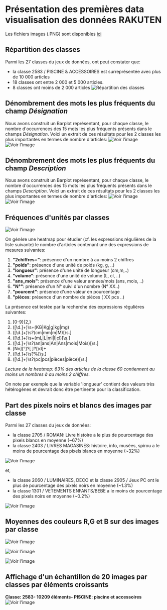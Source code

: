 # Présentation des premières data visualisation des données RAKUTEN

Les fichiers images (.PNG) sont disponibles [ici](https://github.com/JulienJ-44/rakuteam/tree/main/Pictures)

## Répartition des classes
Parmi les 27 classes du jeux de données, ont peut constater que:
* la classe 2583 / PISCINE & ACCESSOIRES est surreprésentée avec plus de 10 000 articles 
* 18 classes ont entre 2 000 et 5 000 articles.
* 8 classes ont moins de 2 000 articles
![Répartition des classes](https://github.com/JulienJ-44/rakuteam/blob/main/Pictures/Nb%20articles%20par%20classe.png)

## Dénombrement des mots les plus fréquents du champ *Désignation*
Nous avons construit un Barplot représentant, pour chaque classe, le nombre d'occurrences des 15 mots les plus fréquents présents dans le champs *Désignation*. 
Voici un extrait de ces résultats pour les 2 classes les plus importantes en termes de nombre d'articles:
![Voir l'image](https://github.com/JulienJ-44/rakuteam/blob/main/Pictures/Nb%20mot%20d%C3%A9signation%20classe%202583.png)
![Voir l'image](https://github.com/JulienJ-44/rakuteam/blob/main/Pictures/Nb%20mot%20d%C3%A9signation%20classe%201560.png)

## Dénombrement des mots les plus fréquents du champ *Description*
Nous avons construit un Barplot représentant, pour chaque classe, le nombre d'occurrences des 15 mots les plus fréquents présents dans le champs *Description*. 
Voici un extrait de ces résultats pour les 2 classes les plus importantes en termes de nombre d'articles:
![Voir l'image](https://github.com/JulienJ-44/rakuteam/blob/main/Pictures/Nb%20mot%20d%C3%A9scription%20classe%202583.png)
![Voir l'image](https://github.com/JulienJ-44/rakuteam/blob/main/Pictures/Nb%20mot%20d%C3%A9scription%20classe%201560.png)

## Fréquences d'unités par classes
![Voir l'image](https://github.com/JulienJ-44/rakuteam/blob/main/Pictures/Frequence_unites_par_classe.png)

On génère une heatmap pour étudier (cf. les expressions régulières de la liste suivante) le nombre d'articles contenant une des expressions de mesures suivantes:
1. **"2chiffres+"**: présence d'un nombre à au moins 2 chiffres
1. **"poids"**: présence d'une unité de poids (kg, g, ..)
1. **"longueur"**: présence d'une unité de longueur (cm,m,..)
1. **"volume"**: présence d'une unité de volume (L, cl, ..)
1. **"ans_mois"**: présence d'une valeur années/mois (ans, mois, ..)
1. **"N°"**: présence d'un N° suivi d'un nombre (N° XX..)
1. **"pourcent"**: présence d'une valeur en pourcentage
1. **"pièces**: présence d'un nombre de pièces ( XX pcs ..)

La présence est testée par la recherche des expressions régulières suivantes:
1. [0-9]{2,}
1. ([\d.]+)\s+(KG|Kg|g|kg|mg)
1. ([\d.]+)\s?(cm|mm|m|M)[\s.]
1. ([\d.]+)\s+(mL|L|ml|l|cl)[\s.]
1. ([\d.]+)\s?(an|ans|An|Ans|mois|Mois)[\s.]
1. [Nn][°]?[ ]?[\d]+
1. ([\d.]+)\s?%[\s.]
1. ([\d.]+)\s?(pc|pcs|pièces|pièce)[\s.]

*Lecture de la heatmap: 63% des articles de la classe 60 contiennent au moins un nombres à au moins 2 chiffres.*

On note par exemple que la variable 'longueur' contient des valeurs très hétérogènes et devrait donc être pertinente pour la classification.

## Part des pixels noirs et blancs des images par classe
Parmi les 27 classes du jeux de données:
* la classe 2705 / ROMAN: Livre histoire a le plus de pourcentage des pixels blancs en moyenne (~67%)
* la classe 2403 / LIVRES MAGASINES: histoire, info, musées, spirou a le moins de pourcentage des pixels blancs en moyenne (~32%)

![Voir l'image](https://github.com/JulienJ-44/rakuteam/blob/main/Pictures/Pourcentage%20des%20pixels%20blancs%20sur%20les%20images.png)

et,
* la classe 2060 / LUMINAIRES, DECO et la classe 2905 / Jeux PC ont le plus de pourcentage des pixels noirs en moyenne (~1.3%)
* la classe 1301 / VETEMENTS ENFANTS/BEBE a le moins de pourcentage des pixels noirs en moyenne (~0.2%)

![Voir l'image](https://github.com/JulienJ-44/rakuteam/blob/main/Pictures/Pourcentage%20des%20pixels%20noirs%20sur%20les%20images.png)

## Moyennes des couleurs R,G et B sur des images par classe

![Voir l'image](https://github.com/JulienJ-44/rakuteam/blob/main/Pictures/Moyenne%20de%20valeur%20R%20sur%20les%20images.png)

![Voir l'image](https://github.com/JulienJ-44/rakuteam/blob/main/Pictures/Moyenne%20de%20valeur%20G%20sur%20les%20images.png)

![Voir l'image](https://github.com/JulienJ-44/rakuteam/blob/main/Pictures/Moyenne%20de%20valeur%20B%20sur%20les%20images.png)

## Affichage d'un échantillon de 20 images par classes par éléments croissants
**Classe: 2583-
 10209  éléments-
PISCINE: piscine et accessoires**
![Voir l'image](https://github.com/JulienJ-44/rakuteam/blob/main/Pictures/subplot_classe_2583.png)


